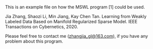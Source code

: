 This is an example file on how the MSWL program [1] could be used.

Jia Zhang, Shaozi Li, Min Jiang, Kay Chen Tan. Learning from Weakly Labeled Data Based on Manifold Regularized Sparse Model. IEEE Transactions on Cybernetics, 2020.

Please feel free to contact me (zhangjia_gl@163.com), if you have any problem about this program.
